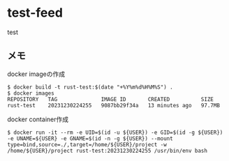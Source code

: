 # test-feed
test

## メモ

docker imageの作成

```shell
$ docker build -t rust-test:$(date "+%Y%m%d%H%M%S") .
$ docker images
REPOSITORY   TAG              IMAGE ID       CREATED          SIZE
rust-test    20231230224255   9087bb29f34a   13 minutes ago   97.7MB
```

docker container作成

```shell
$ docker run -it --rm -e UID=$(id -u ${USER}) -e GID=$(id -g ${USER}) -e UNAME=${USER} -e GNAME=$(id -n -g ${USER}) --mount type=bind,source=./,target=/home/${USER}/project -w /home/${USER}/project rust-test:20231230224255 /usr/bin/env bash
```
